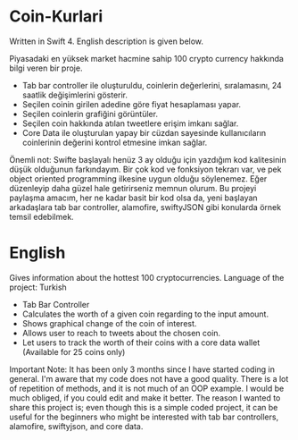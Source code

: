# Coin-Kurlari

Written in Swift 4.
English description is given below.

Piyasadaki en yüksek market hacmine sahip 100 crypto currency hakkında bilgi veren bir proje.

- Tab bar controller ile oluşturuldu, coinlerin değerlerini, sıralamasını, 24 saatlik değişimlerini gösterir.
- Seçilen coinin girilen adedine göre fiyat hesaplaması yapar.
- Seçilen coinlerin grafiğini görüntüler.
- Seçilen coin hakkında atılan tweetlere erişim imkanı sağlar.
- Core Data ile oluşturulan yapay bir cüzdan sayesinde kullanıcıların coinlerinin değerini kontrol etmesine imkan sağlar.

Önemli not: Swifte başlayalı henüz 3 ay olduğu için yazdığım kod kalitesinin düşük olduğunun farkındayım.
Bir çok kod ve fonksiyon tekrarı var, ve pek object oriented programming ilkesine uygun olduğu söylenemez.
Eğer düzenleyip daha güzel hale getirirseniz memnun olurum. 
Bu projeyi paylaşma amacım, her ne kadar basit bir kod olsa da, yeni başlayan arkadaşlara tab bar controller, alamofire, swiftyJSON gibi konularda örnek temsil edebilmek.

# English

Gives information about the hottest 100 cryptocurrencies.
Language of the project: Turkish

- Tab Bar Controller
- Calculates the worth of a given coin regarding to the input amount.
- Shows graphical change of the coin of interest.
- Allows user to reach to tweets about the chosen coin.
- Let users to track the worth of their coins with a core data wallet (Available for 25 coins only)

Important Note: It has been only 3 months since I have started coding in general. I'm aware that my code does not have a good quality.
There is a lot of repetition of methods, and it is not much of an OOP example.
I would be much obliged, if you could edit and make it better.
The reason I wanted to share this project is; even though this is a simple coded project, it can be useful for the beginners who might be interested with tab bar controllers, alamofire, swiftyjson, and core data.


